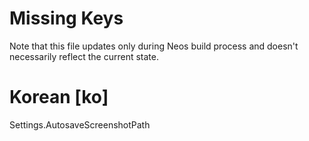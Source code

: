 # Missing Keys
Note that this file updates only during Neos build process and doesn't necessarily reflect the current state.

# Korean [ko]
Settings.AutosaveScreenshotPath  

